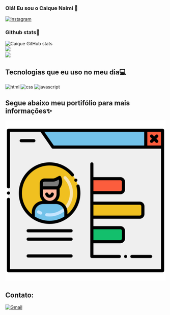### Olá! Eu sou o Caique Naimi 👋

[![Instagram](https://img.shields.io/badge/Instagram-E4405F?style=for-the-badge&logo=instagram&logoColor=white)](https://www.instagram.com/caiquenaimi/)

### Github stats📝

![Caique GitHub stats](https://github-readme-stats.vercel.app/api?username=caiquenaimi&show_icons=true&theme=radical)<br/>
![](https://github-readme-streak-stats.herokuapp.com/?user=caiquenaimi&theme=radical&hide_border=false)<br/>
![](https://github-readme-stats.vercel.app/api/top-langs/?username=caiquenaimi&theme=radical&hide_border=false&include_all_commits=false&count_private=false&layout=compact)<br/>


## Tecnologias que eu uso no meu dia💻

![html](https://img.shields.io/badge/HTML5-E34F26?style=for-the-badge&logo=html5&logoColor=white)
![css](https://img.shields.io/badge/CSS3-1572B6?style=for-the-badge&logo=css3&logoColor=white)
![javascript](https://img.shields.io/badge/JavaScript-323330?style=for-the-badge&logo=javascript&logoColor=F7DF1E)

## Segue abaixo meu portifólio para mais informações✨

[![Portfólio](images/portfolio-profissional.png )](https://github.com/caiquenaimi/Portifolio-CN)



## Contato:

[![Gmail](https://img.shields.io/badge/Gmail-D14836?style=for-the-badge&logo=gmail&logoColor=white)](mailto:caiquenaimi.564@gmail.com)



